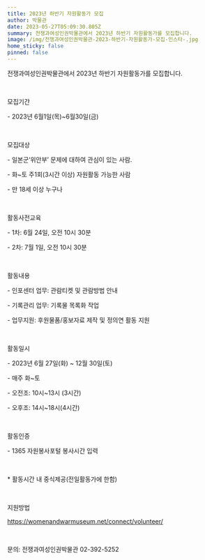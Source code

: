 ```yaml
---
title: 2023년 하반기 자원활동가 모집
author: 박물관
date: 2023-05-27T05:09:30.805Z
summary: 전쟁과여성인권박물관에서 2023년 하반기 자원활동가를 모집합니다.
image: /img/전쟁과여성인권박물관-2023-하반기-자원활동가-모집-인스타-.jpg
home_sticky: false
pinned: false
---
```

전쟁과여성인권박물관에서 2023년 하반기 자원활동가를 모집합니다.

 ﻿

모집기간

\- 2023년 6월1일(목)~6월30일(금)

 ﻿

모집대상

\- 일본군‘위안부’ 문제에 대하여 관심이 있는 사람.

\- 화~토 주1회(3시간 이상) 자원활동 가능한 사람

\- 만 18세 이상 누구나

 ﻿

활동사전교육

\- 1차: 6월 24일, 오전 10시 30분 

\- 2차: 7월 1일, 오전 10시 30분

 ﻿

활동내용

\- 인포센터 업무: 관람티켓 및 관람방법 안내 

\- 기록관리 업무: 기록물 목록화 작업

\- 업무지원: 후원물품/홍보자료 제작 및 정의연 활동 지원

 ﻿

활동일시

\- 2023년 6월 27일(화) ~ 12월 30일(토)

\- 매주 화~토

\- 오전조: 10시~13시 (3시간)

\- 오후조: 14시~18시(4시간)

 ﻿

활동인증

\- 1365 자원봉사포털 봉사시간 입력

 ﻿

\* 활동시간 내 중식제공(전일활동가에 한함)

 ﻿

지원방법

<https://womenandwarmuseum.net/connect/volunteer/>

 ﻿

문의: 전쟁과여성인권박물관 02-392-5252